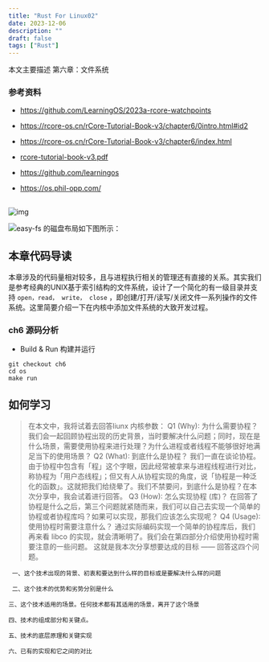 ```yaml
---
title: "Rust For Linux02"
date: 2023-12-06
description: ""
draft: false
tags: ["Rust"]
---
```






本文主要描述 第六章：文件系统

### 参考资料

- https://github.com/LearningOS/2023a-rcore-watchpoints
- https://rcore-os.cn/rCore-Tutorial-Book-v3/chapter6/0intro.html#id2

- https://rcore-os.cn/rCore-Tutorial-Book-v3/chapter6/index.html
- [ rcore-tutorial-book-v3.pdf](https://cloud.tsinghua.edu.cn/d/51b02806997d459783e0/files/?p=%2F相关资料%2Frcore-tutorial-book-v3.pdf)
- https://github.com/learningos
- https://os.phil-opp.com/



## 

![img](https://rcore-os.cn/rCore-Tutorial-Book-v3/_images/fsos-fsdisk.png)

![easy-fs 的磁盘布局如下图所示：](https://rcore-os.cn/rCore-Tutorial-Book-v3/_images/%E6%96%87%E4%BB%B6%E7%B3%BB%E7%BB%9F%E5%B8%83%E5%B1%80.png)

## 本章代码导读

本章涉及的代码量相对较多，且与进程执行相关的管理还有直接的关系。其实我们是参考经典的UNIX基于索引结构的文件系统，设计了一个简化的有一级目录并支持 `open，read， write， close` ，即创建/打开/读写/关闭文件一系列操作的文件系统。这里简要介绍一下在内核中添加文件系统的大致开发过程。





### ch6 源码分析

- Build & Run 构建并运行

~~~
git checkout ch6
cd os
make run
~~~

















## 如何学习

> 在本文中，我将试着去回答liunx 内核参数：
> Q1 (Why): 为什么需要协程？
> 我们会一起回顾协程出现的历史背景，当时要解决什么问题；同时，现在是什么场景，需要使用协程来进行处理？为什么进程或者线程不能够很好地满足当下的使用场景？
> Q2 (What): 到底什么是协程？
> 我们一直在谈论协程。由于协程中包含有「程」这个字眼，因此经常被拿来与进程线程进行对比，称协程为「用户态线程」；但又有人从协程实现的角度，说「协程是一种泛化的函数」。这就把我们给绕晕了。我们不禁要问，到底什么是协程？在本次分享中，我会试着进行回答。
> Q3 (How): 怎么实现协程 (库)？
> 在回答了协程是什么之后，第三个问题就紧随而来，我们可以自己去实现一个简单的协程或者协程库吗？如果可以实现，那我们应该怎么实现呢？
> Q4 (Usage): 使用协程时需要注意什么？
> 通过实际编码实现一个简单的协程库后，我们再来看 libco 的实现，就会清晰明了。我们会在第四部分介绍使用协程时需要注意的一些问题。
> 这就是我本次分享想要达成的目标 —— 回答这四个问题。

~~~
 一、这个技术出现的背景、初衷和要达到什么样的目标或是要解决什么样的问题 

 二、这个技术的优势和劣势分别是什么 

三、这个技术适用的场景。任何技术都有其适用的场景，离开了这个场景

四、技术的组成部分和关键点。

五、技术的底层原理和关键实现

六、已有的实现和它之间的对比
~~~







